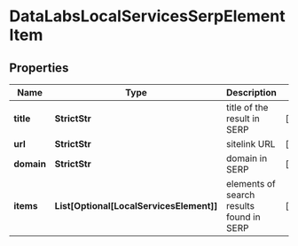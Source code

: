 # DataLabsLocalServicesSerpElementItem


## Properties

| Name | Type | Description | Notes |
|------------ | ------------- | ------------- | -------------|
**title** | **StrictStr** | title of the result in SERP |[optional]|
**url** | **StrictStr** | sitelink URL |[optional]|
**domain** | **StrictStr** | domain in SERP |[optional]|
**items** | **List[Optional[LocalServicesElement]]** | elements of search results found in SERP |[optional]|